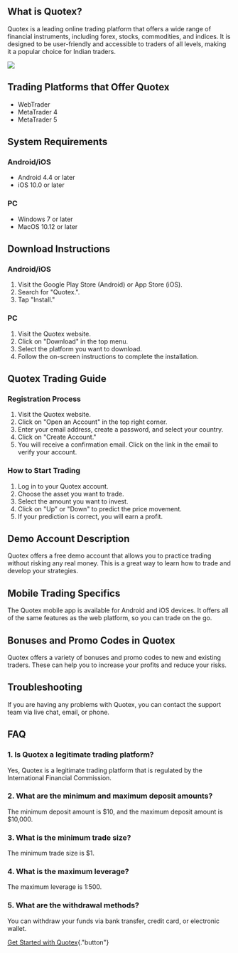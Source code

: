 ## What is Quotex?

Quotex is a leading online trading platform that offers a wide range of
financial instruments, including forex, stocks, commodities, and
indices. It is designed to be user-friendly and accessible to traders of
all levels, making it a popular choice for Indian traders.

[![](https://static.quotex.io/files/4_en/300_250.jpg)](https://traff.sbs/brokerqxlid)

## Trading Platforms that Offer Quotex

-   WebTrader
-   MetaTrader 4
-   MetaTrader 5

## System Requirements

### Android/iOS

-   Android 4.4 or later
-   iOS 10.0 or later

### PC

-   Windows 7 or later
-   MacOS 10.12 or later

## Download Instructions

### Android/iOS

1.  Visit the Google Play Store (Android) or App Store (iOS).
2.  Search for "Quotex.".
3.  Tap "Install."

### PC

1.  Visit the Quotex website.
2.  Click on "Download" in the top menu.
3.  Select the platform you want to download.
4.  Follow the on-screen instructions to complete the installation.

## Quotex Trading Guide

### Registration Process

1.  Visit the Quotex website.
2.  Click on "Open an Account" in the top right corner.
3.  Enter your email address, create a password, and select your
    country.
4.  Click on "Create Account."
5.  You will receive a confirmation email. Click on the link in the
    email to verify your account.

### How to Start Trading

1.  Log in to your Quotex account.
2.  Choose the asset you want to trade.
3.  Select the amount you want to invest.
4.  Click on "Up" or "Down" to predict the price movement.
5.  If your prediction is correct, you will earn a profit.

## Demo Account Description

Quotex offers a free demo account that allows you to practice trading
without risking any real money. This is a great way to learn how to
trade and develop your strategies.

## Mobile Trading Specifics

The Quotex mobile app is available for Android and iOS devices. It
offers all of the same features as the web platform, so you can trade on
the go.

## Bonuses and Promo Codes in Quotex

Quotex offers a variety of bonuses and promo codes to new and existing
traders. These can help you to increase your profits and reduce your
risks.

## Troubleshooting

If you are having any problems with Quotex, you can contact the support
team via live chat, email, or phone.

## FAQ

### 1. Is Quotex a legitimate trading platform?

Yes, Quotex is a legitimate trading platform that is regulated by the
International Financial Commission.

### 2. What are the minimum and maximum deposit amounts?

The minimum deposit amount is \$10, and the maximum deposit amount is
\$10,000.

### 3. What is the minimum trade size?

The minimum trade size is \$1.

### 4. What is the maximum leverage?

The maximum leverage is 1:500.

### 5. What are the withdrawal methods?

You can withdraw your funds via bank transfer, credit card, or
electronic wallet.

[Get Started with
Quotex](\%22https://traff.sbs/brokerqxsignup\%22){."button"}

